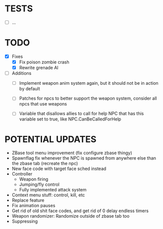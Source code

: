 # TESTS
- [ ] ...



# TODO
- [x] Fixes
    - [x] Fix poison zombie crash
    - [x] Rewrite grenade AI
- [ ] Additions
    - [ ] Implement weapon anim system again, but it should not be in action by default
    - [ ] Patches for npcs to better support the weapon system, consider all npcs that use weapons
    - [ ] Variable that disallows allies to call for help NPC that has this variable set to true, like NPC.CanBeCalledForHelp


# POTENTIAL UPDATES
- ZBase tool menu improvement (fix configure zbase thingy)
- Spawnflag fix whenever the NPC is spawned from anywhere else than the zbase tab (recreate the npc)
- New face code with target face sched instead
- Controller
    - Weapon firing
    - Jumping/fly control
    - Fully implemented attack system
- Context menu stuff: control, kill, etc
- Replace feature
- Fix animation pauses
- Get rid of old shit face codes, and get rid of 0 delay endless timers
- Weapon randomizer: Randomize outside of zbase tab too
- Suppressing